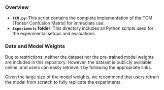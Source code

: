 ### Overview

- **`TCM.py`**: This script contains the complete implementation of the TCM (Tensor Confusion Matrix) for immediate use.
- **`Experiments` folder**: This directory includes all Python scripts used for the experimental setups and evaluations.

### Data and Model Weights

Due to restrictions, neither the dataset nor the pre-trained model weights are included in this repository. However, the dataset is publicly available online, and users can easily retrieve it by following the appropriate links.

Given the large size of the model weights, we recommend that users retrain the model from scratch to fully replicate the experiments.
